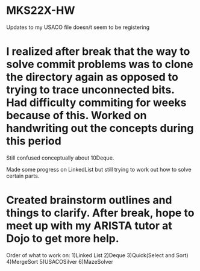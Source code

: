 # MKS22X-HW
Updates to my USACO file doesn/t seem to be registering

# I realized after break that the way to solve commit problems was to clone the directory again as opposed to trying to trace unconnected bits. Had difficulty commiting for weeks because of this. Worked on handwriting out the concepts during this period  

Still confused conceptually about 10Deque. 

Made some progress on LinkedList but still trying to work out how to solve certain parts.

# Created brainstorm outlines and things to clarify. After break, hope to meet up with my ARISTA tutor at Dojo to get more help.
Order of what to work on:
1)Linked List
2)Deque
3)Quick(Select and Sort)
4)MergeSort
5)USACOSilver
6)MazeSolver
